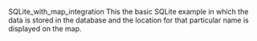  SQLite_with_map_integration
 This the basic SQLite example in which the data is stored in the database and the location for that particular name is displayed on the map.
